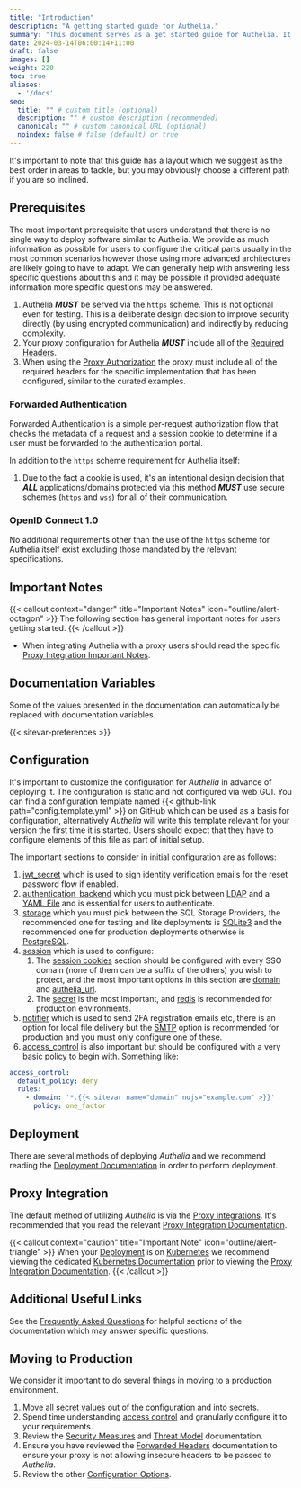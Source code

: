 ```yaml
---
title: "Introduction"
description: "A getting started guide for Authelia."
summary: "This document serves as a get started guide for Authelia. It contains links to various sections and has some key notes in questions frequently asked by people looking to perform setup for the first time."
date: 2024-03-14T06:00:14+11:00
draft: false
images: []
weight: 220
toc: true
aliases:
  - '/docs'
seo:
  title: "" # custom title (optional)
  description: "" # custom description (recommended)
  canonical: "" # custom canonical URL (optional)
  noindex: false # false (default) or true
---
```


It's important to note that this guide has a layout which we suggest as the best order in areas to tackle, but you may
obviously choose a different path if you are so inclined.

## Prerequisites

The most important prerequisite that users understand that there is no single way to deploy software similar to
Authelia. We provide as much information as possible for users to configure the critical parts usually in the most
common scenarios however those using more advanced architectures are likely going to have to adapt. We can generally
help with answering less specific questions about this and it may be possible if provided adequate information more
specific questions may be answered.

1. Authelia *__MUST__* be served via the `https` scheme. This is not optional even for testing. This is a deliberate
   design decision to improve security directly (by using encrypted communication) and indirectly by reducing complexity.
2. Your proxy configuration for Authelia *__MUST__* include all of the
   [Required Headers](../proxies/introduction.md#required-headers).
3. When using the [Proxy Authorization](../../reference/guides/proxy-authorization.md) the proxy must include all of the
   required headers for the specific implementation that has been configured, similar to the curated examples.

### Forwarded Authentication

Forwarded Authentication is a simple per-request authorization flow that checks the metadata of a request and a session
cookie to determine if a user must be forwarded to the authentication portal.

In addition to the `https` scheme requirement for Authelia itself:

1. Due to the fact a cookie is used, it's an intentional design decision that *__ALL__* applications/domains protected
   via this method *__MUST__* use secure schemes (`https` and `wss`) for all of their communication.

### OpenID Connect 1.0

No additional requirements other than the use of the `https` scheme for Authelia itself exist excluding those mandated
by the relevant specifications.

## Important Notes

{{< callout context="danger" title="Important Notes" icon="outline/alert-octagon" >}}
The following section has general important notes for users getting started.
{{< /callout >}}

- When integrating Authelia with a proxy users should read the specific
  [Proxy Integration Important Notes](../proxies/introduction.md#important-notes).

## Documentation Variables

Some of the values presented in the documentation can automatically be replaced with documentation variables.

{{< sitevar-preferences >}}

## Configuration

It's important to customize the configuration for *Authelia* in advance of deploying it. The configuration is static and
not configured via web GUI. You can find a configuration template named {{< github-link path="config.template.yml" >}}
on GitHub which can be used as a basis for configuration, alternatively *Authelia* will write this template relevant for
your version the first time it is started. Users should expect that they have to configure elements of this file as part
of initial setup.

The important sections to consider in initial configuration are as follows:

1. [jwt_secret](../../configuration/identity-validation/reset-password.md#jwt_secret) which is used to sign identity
   verification emails for the reset password flow if enabled.
2. [authentication_backend](../../configuration/first-factor/introduction.md) which you must pick between
   [LDAP](../../configuration/first-factor/ldap.md) and a [YAML File](../../configuration/first-factor/file.md) and is
   essential for users to authenticate.
3. [storage](../../configuration/storage/introduction.md) which you must pick between the SQL Storage Providers, the
   recommended one for testing and lite deployments is [SQLite3](../../configuration/storage/sqlite.md) and the
   recommended one for production deployments otherwise is [PostgreSQL](../../configuration/storage/postgres.md).
4. [session](../../configuration/session/introduction.md) which is used to configure:
   1. The [session cookies](../../configuration/session/introduction.md#cookies) section should be configured with every SSO domain (none of them can be a suffix of
      the others) you wish to protect, and the most important options in this section are
      [domain](../../configuration/session/introduction.md#domain) and
      [authelia_url](../../configuration/session/introduction.md#authelia_url).
   2. The [secret](../../configuration/session/introduction.md#secret) is the most important, and
       [redis](../../configuration/session/redis.md) is recommended for production environments.
5. [notifier](../../configuration/notifications/introduction.md) which is used to send 2FA registration emails etc,
   there is an option for local file delivery but the [SMTP](../../configuration/notifications/smtp.md) option is
   recommended for production and you must only configure one of these.
6. [access_control](../../configuration/security/access-control.md) is also important but should be configured with a
   very basic policy to begin with. Something like:

```yaml {title="configuration.yml"}
access_control:
  default_policy: deny
  rules:
    - domain: '*.{{< sitevar name="domain" nojs="example.com" >}}'
      policy: one_factor
```

## Deployment

There are several methods of deploying *Authelia* and we recommend reading the
[Deployment Documentation](../deployment/introduction.md) in order to perform deployment.

## Proxy Integration

The default method of utilizing *Authelia* is via the [Proxy Integrations](../proxies/introduction.md). It's
recommended that you read the relevant [Proxy Integration Documentation](../proxies/introduction.md).

{{< callout context="caution" title="Important Note" icon="outline/alert-triangle" >}}
When your [Deployment](#deployment) is on [Kubernetes](../kubernetes/introduction.md) we
recommend viewing the dedicated [Kubernetes Documentation](../kubernetes/introduction.md) prior to viewing the
[Proxy Integration Documentation](../proxies/introduction.md).
{{< /callout >}}

## Additional Useful Links

See the [Frequently Asked Questions](../../reference/guides/frequently-asked-questions.md) for helpful sections of the
documentation which may answer specific questions.

## Moving to Production

We consider it important to do several things in moving to a production environment.

1. Move all [secret values](../../configuration/methods/secrets.md#environment-variables) out of the configuration and
   into [secrets](../../configuration/methods/secrets.md).
2. Spend time understanding [access control](../../configuration/security/access-control.md) and granularly configure it
   to your requirements.
3. Review the [Security Measures](../../overview/security/measures.md) and
   [Threat Model](../../overview/security/threat-model.md) documentation.
4. Ensure you have reviewed the [Forwarded Headers](../proxies/forwarded-headers/index.md) documentation to ensure your
   proxy is not allowing insecure headers to be passed to *Authelia*.
5. Review the other [Configuration Options](../../configuration/prologue/introduction.md).

